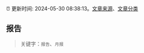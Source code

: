 :alarm_clock: 更新时间: 2024-05-30 08:38:13。[文章来源](/README.md)、[文章分类](/TAGS.md)

## 报告


> 关键字：`报告`、`月报`



